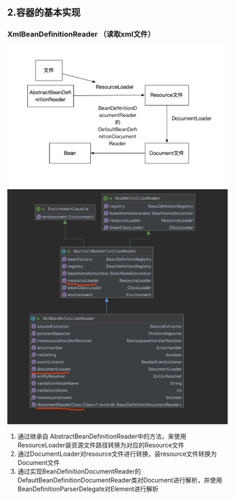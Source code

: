 ## 2.容器的基本实现
### XmlBeanDefinitionReader （读取xml文件）
![avatar](img/section2/Xml解析.png)
![avatar](img/section2/XmlBeanDefinitionReader类结构图.png)
1. 通过继承自 AbstractBeanDefinitionReader中的方法，来使用ResourceLoader装资源文件路径转换为对应的Resource文件
2. 通过DocumentLoader对resource文件进行转换，装resource文件转换为Document文件
3. 通过实现BeanDefinitionDocumentReader的DefaultBeanDefinitionDocumentReader类对Document进行解析，并使用BeanDefinitionParserDelegate对Element进行解析
